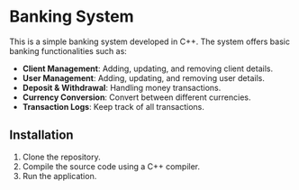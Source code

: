 # Banking System

This is a simple banking system developed in C++. The system offers basic banking functionalities such as:

- **Client Management**: Adding, updating, and removing client details.
- **User Management**: Adding, updating, and removing user details.
- **Deposit & Withdrawal**: Handling money transactions.
- **Currency Conversion**: Convert between different currencies.
- **Transaction Logs**: Keep track of all transactions.

## Installation

1. Clone the repository.
2. Compile the source code using a C++ compiler.
3. Run the application.


